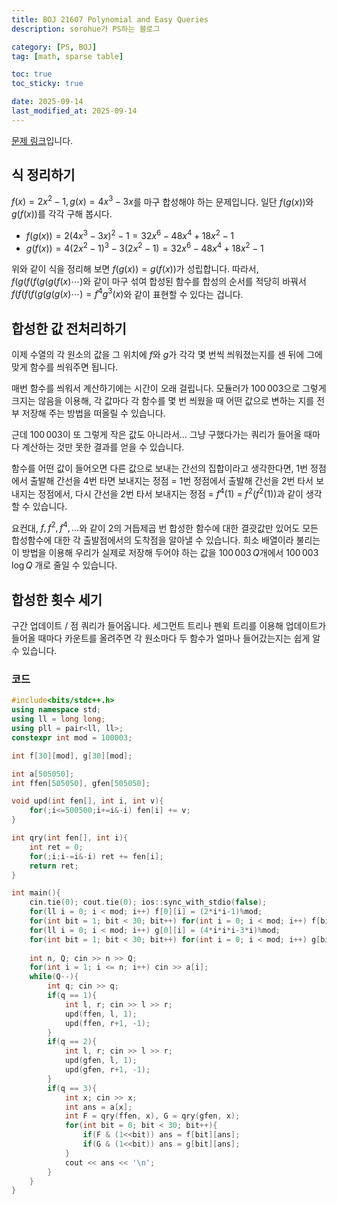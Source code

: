 ```yaml
---
title: BOJ 21607 Polynomial and Easy Queries
description: sorohue가 PS하는 블로그

category: [PS, BOJ]
tag: [math, sparse table]

toc: true
toc_sticky: true

date: 2025-09-14
last_modified_at: 2025-09-14
---
```


[문제 링크](https://boj.kr/21607)입니다.

## 식 정리하기

$f(x) = 2x^2-1, g(x) = 4x^3-3x$를 마구 합성해야 하는 문제입니다. 일단 $f(g(x))$와 $g(f(x))$를 각각 구해 봅시다.

- $f(g(x)) = 2(4x^3-3x)^2-1 = 32x^6 - 48x^4 + 18x^2-1$
- $g(f(x)) = 4(2x^2-1)^3-3(2x^2-1) = 32x^6 - 48x^4 + 18x^2-1$

위와 같이 식을 정리해 보면 $f(g(x)) = g(f(x))$가 성립합니다. 따라서, $f(g(f(f(g(g(f(x)\cdots)$와 같이 마구 섞여 합성된 함수를 합성의 순서를 적당히 바꿔서 $f(f(f(f(g(g(g(x)\cdots) = f^4g^3(x)$와 같이 표현할 수 있다는 겁니다.

## 합성한 값 전처리하기

이제 수열의 각 원소의 값을 그 위치에 $f$와 $g$가 각각 몇 번씩 씌워졌는지를 센 뒤에 그에 맞게 함수를 씌워주면 됩니다.

매번 함수를 씌워서 계산하기에는 시간이 오래 걸립니다. 모듈러가 $100\, 003$으로 그렇게 크지는 않음을 이용해, 각 값마다 각 함수를 몇 번 씌웠을 때 어떤 값으로 변하는 지를 전부 저장해 주는 방법을 떠올릴 수 있습니다.

근데 $100\,003$이 또 그렇게 작은 값도 아니라서… 그냥 구했다가는 쿼리가 들어올 때마다 계산하는 것만 못한 결과를 얻을 수 있습니다.

함수를 어떤 값이 들어오면 다른 값으로 보내는 간선의 집합이라고 생각한다면, 1번 정점에서 출발해 간선을 4번 타면 보내지는 정점 = 1번 정점에서 출발해 간선을 2번 타서 보내지는 정점에서, 다시 간선을 2번 타서 보내지는 정점 = $f^4(1)$ = $f^2(f^2(1))$과 같이 생각할 수 있습니다.

요컨대, $f, f^2, f^4, ...$와 같이 2의 거듭제곱 번 합성한 함수에 대한 결괏값만 있어도 모든 합성함수에 대한 각 출발점에서의 도착점을 알아낼 수 있습니다. 희소 배열이라 불리는 이 방법을 이용해 우리가 실제로 저장해 두어야 하는 값을 $100\,003\,Q$개에서 $100\,003\, \log Q$ 개로 줄일 수 있습니다.

## 합성한 횟수 세기

구간 업데이트 / 점 쿼리가 들어옵니다. 세그먼트 트리나 펜윅 트리를 이용해 업데이트가 들어올 때마다 카운트를 올려주면 각 원소마다 두 함수가 얼마나 들어갔는지는 쉽게 알 수 있습니다.

### 코드

```cpp
#include<bits/stdc++.h>
using namespace std;
using ll = long long;
using pll = pair<ll, ll>;
constexpr int mod = 100003;

int f[30][mod], g[30][mod];

int a[505050];
int ffen[505050], gfen[505050];

void upd(int fen[], int i, int v){
	for(;i<=500500;i+=i&-i) fen[i] += v;
}

int qry(int fen[], int i){
	int ret = 0;
	for(;i;i-=i&-i) ret += fen[i];
	return ret;
}

int main(){
	cin.tie(0); cout.tie(0); ios::sync_with_stdio(false);
	for(ll i = 0; i < mod; i++) f[0][i] = (2*i*i-1)%mod;
	for(int bit = 1; bit < 30; bit++) for(int i = 0; i < mod; i++) f[bit][i] = f[bit-1][f[bit-1][i]];
	for(ll i = 0; i < mod; i++) g[0][i] = (4*i*i*i-3*i)%mod;
	for(int bit = 1; bit < 30; bit++) for(int i = 0; i < mod; i++) g[bit][i] = g[bit-1][g[bit-1][i]];
	
	int n, Q; cin >> n >> Q;
	for(int i = 1; i <= n; i++) cin >> a[i];
	while(Q--){
		int q; cin >> q;
		if(q == 1){
			int l, r; cin >> l >> r;
			upd(ffen, l, 1);
			upd(ffen, r+1, -1);
		}
		if(q == 2){
			int l, r; cin >> l >> r;
			upd(gfen, l, 1);
			upd(gfen, r+1, -1);
		}
		if(q == 3){
			int x; cin >> x;
			int ans = a[x];
			int F = qry(ffen, x), G = qry(gfen, x);
			for(int bit = 0; bit < 30; bit++){
				if(F & (1<<bit)) ans = f[bit][ans];
				if(G & (1<<bit)) ans = g[bit][ans];
			}
			cout << ans << '\n';
		}
	}	
}
```